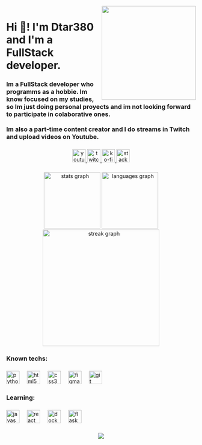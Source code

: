 <br clear="both">

<img align="right" height="250" src="https://avatars.githubusercontent.com/u/58855510?v=4"  />

###

<h1 align="left">Hi 👋! I'm Dtar380 and I'm a FullStack developer.</h1>

###

<h3 align="left">Im a FullStack developer who programms as a hobbie. Im know focused on my studies, so Im just doing personal proyects and im not looking forward to participate in colaborative ones.<br> <br>Im also a part-time content creator and I do streams in Twitch and upload videos on Youtube.</h3>

###

<div align="center">
  <a href="https://youtube.com/@dtar380" target="_blank">
    <img src="https://img.shields.io/static/v1?message=Youtube&logo=youtube&label=&color=FF0000&logoColor=white&labelColor=000000&style=flat" height="35" alt="youtube logo"  />
  </a>
  <a href="https://twitch.tv/dtar380_yt" target="_blank">
    <img src="https://img.shields.io/static/v1?message=Twitch&logo=twitch&label=&color=9146FF&logoColor=white&labelColor=000000&style=flat" height="35" alt="twitch logo"  />
  </a>
  <a href="https://ko-fi.com/dtar380" target="_blank">
    <img src="https://img.shields.io/static/v1?message=Ko-fi&logo=ko-fi&label=&color=29ABE0&logoColor=white&labelColor=000000&style=flat" height="35" alt="ko-fi logo"  />
  </a>
  <a href="https://stackoverflow.com/users/22178227/dtar380" target="_blank">
    <img src="https://img.shields.io/static/v1?message=Stackoverflow&logo=stackoverflow&label=&color=FF9800&logoColor=white&labelColor=000000&style=flat" height="35" alt="stackoverflow logo"  />
  </a>
</div>

###

<div align="center">
  <img src="https://github-readme-stats.vercel.app/api?username=Dtar380&hide_title=false&hide_rank=false&show_icons=true&include_all_commits=true&count_private=false&disable_animations=false&theme=dark&locale=en&hide_border=true" height="150" alt="stats graph"  />
  <img src="https://github-readme-stats.vercel.app/api/top-langs?username=Dtar380&locale=en&hide_title=false&layout=compact&card_width=320&langs_count=10&theme=dark&hide_border=true" height="150" alt="languages graph"  />
  <img src="https://streak-stats.demolab.com?user=Dtar380&locale=en&mode=weekly&theme=dark&hide_border=true&border_radius=5" height="310" alt="streak graph"  />
</div>

###

<h3 align="left">Known techs:</h3>

###

<div align="left">
  <img src="https://cdn.jsdelivr.net/gh/devicons/devicon/icons/python/python-original.svg" height="35" alt="python logo"  />
  <img width="12" />
  <img src="https://cdn.jsdelivr.net/gh/devicons/devicon/icons/html5/html5-plain-wordmark.svg" height="35" alt="html5 logo"  />
  <img width="12" />
  <img src="https://cdn.jsdelivr.net/gh/devicons/devicon/icons/css3/css3-plain-wordmark.svg" height="35" alt="css3 logo"  />
  <img width="12" />
  <img src="https://cdn.jsdelivr.net/gh/devicons/devicon/icons/figma/figma-original.svg" height="35" alt="figma logo"  />
  <img width="12" />
  <img src="https://cdn.jsdelivr.net/gh/devicons/devicon/icons/git/git-plain.svg" height="35" alt="git logo">
</div>

###

<h3 align="left">Learning:</h3>

###

<div align="left">
  <img src="https://cdn.jsdelivr.net/gh/devicons/devicon/icons/javascript/javascript-plain.svg" height="35" alt="javascript logo"  />
  <img width="12" />
  <img src="https://cdn.jsdelivr.net/gh/devicons/devicon/icons/react/react-original.svg" height="35" alt="react logo"  />
  <img width="12" />
  <img src="https://cdn.jsdelivr.net/gh/devicons/devicon/icons/docker/docker-plain-wordmark.svg" height="35" alt="docker logo"  />
  <img width="12" />
  <img src="https://cdn.jsdelivr.net/gh/devicons/devicon/icons/flask/flask-original.svg" height="35" alt="flask logo">
</div>

###

<div align="center">
  <img src="https://visitor-badge.laobi.icu/badge?page_id=Dtar380.Dtar380&left_color=black"  />
</div>

###
